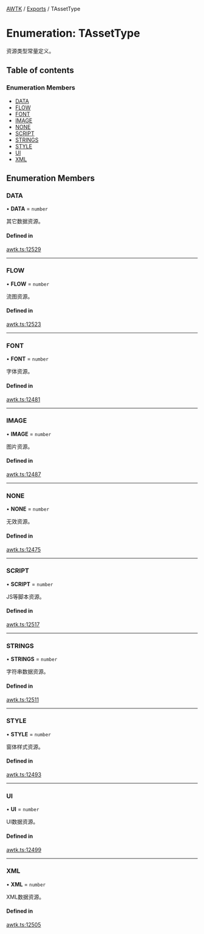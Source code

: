 [AWTK](../README.md) / [Exports](../modules.md) / TAssetType

# Enumeration: TAssetType

资源类型常量定义。

## Table of contents

### Enumeration Members

- [DATA](TAssetType.md#data)
- [FLOW](TAssetType.md#flow)
- [FONT](TAssetType.md#font)
- [IMAGE](TAssetType.md#image)
- [NONE](TAssetType.md#none)
- [SCRIPT](TAssetType.md#script)
- [STRINGS](TAssetType.md#strings)
- [STYLE](TAssetType.md#style)
- [UI](TAssetType.md#ui)
- [XML](TAssetType.md#xml)

## Enumeration Members

### DATA

• **DATA** = `number`

其它数据资源。

#### Defined in

[awtk.ts:12529](https://github.com/zlgopen/awtk-binding/blob/c57d9273/tools/code_gen/js/output/awtk.ts#L12529)

___

### FLOW

• **FLOW** = `number`

流图资源。

#### Defined in

[awtk.ts:12523](https://github.com/zlgopen/awtk-binding/blob/c57d9273/tools/code_gen/js/output/awtk.ts#L12523)

___

### FONT

• **FONT** = `number`

字体资源。

#### Defined in

[awtk.ts:12481](https://github.com/zlgopen/awtk-binding/blob/c57d9273/tools/code_gen/js/output/awtk.ts#L12481)

___

### IMAGE

• **IMAGE** = `number`

图片资源。

#### Defined in

[awtk.ts:12487](https://github.com/zlgopen/awtk-binding/blob/c57d9273/tools/code_gen/js/output/awtk.ts#L12487)

___

### NONE

• **NONE** = `number`

无效资源。

#### Defined in

[awtk.ts:12475](https://github.com/zlgopen/awtk-binding/blob/c57d9273/tools/code_gen/js/output/awtk.ts#L12475)

___

### SCRIPT

• **SCRIPT** = `number`

JS等脚本资源。

#### Defined in

[awtk.ts:12517](https://github.com/zlgopen/awtk-binding/blob/c57d9273/tools/code_gen/js/output/awtk.ts#L12517)

___

### STRINGS

• **STRINGS** = `number`

字符串数据资源。

#### Defined in

[awtk.ts:12511](https://github.com/zlgopen/awtk-binding/blob/c57d9273/tools/code_gen/js/output/awtk.ts#L12511)

___

### STYLE

• **STYLE** = `number`

窗体样式资源。

#### Defined in

[awtk.ts:12493](https://github.com/zlgopen/awtk-binding/blob/c57d9273/tools/code_gen/js/output/awtk.ts#L12493)

___

### UI

• **UI** = `number`

UI数据资源。

#### Defined in

[awtk.ts:12499](https://github.com/zlgopen/awtk-binding/blob/c57d9273/tools/code_gen/js/output/awtk.ts#L12499)

___

### XML

• **XML** = `number`

XML数据资源。

#### Defined in

[awtk.ts:12505](https://github.com/zlgopen/awtk-binding/blob/c57d9273/tools/code_gen/js/output/awtk.ts#L12505)

